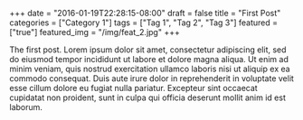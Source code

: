 +++
date = "2016-01-19T22:28:15-08:00"
draft = false
title = "First Post"
categories = ["Category 1"]
tags = ["Tag 1", "Tag 2", "Tag 3"]
featured = ["true"]
featured_img = "/img/feat_2.jpg"
+++

The first post. Lorem ipsum dolor sit amet, consectetur adipiscing elit, sed do eiusmod tempor incididunt ut labore et dolore magna aliqua. Ut enim ad minim veniam, quis nostrud exercitation ullamco laboris nisi ut aliquip ex ea commodo consequat. Duis aute irure dolor in reprehenderit in voluptate velit esse cillum dolore eu fugiat nulla pariatur. Excepteur sint occaecat cupidatat non proident, sunt in culpa qui officia deserunt mollit anim id est laborum.
